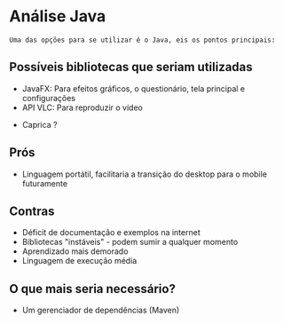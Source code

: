 # Análise Java

    Uma das opções para se utilizar é o Java, eis os pontos principais:

## Possíveis bibliotecas que seriam utilizadas

* JavaFX: Para efeitos gráficos, o questionário, tela principal e configurações
* API VLC: Para reproduzir o vídeo
- Caprica ?

## Prós

* Linguagem portátil, facilitaria a transição do desktop para o mobile futuramente

## Contras

* Déficit de documentação e exemplos na internet
* Bibliotecas "instáveis" - podem sumir a qualquer momento
* Aprendizado mais demorado
* Linguagem de execução média

## O que mais seria necessário?

* Um gerenciador de dependências (Maven)
